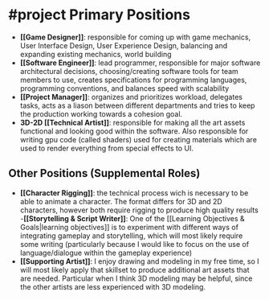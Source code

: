 #project 
Primary Positions
==
- **[[Game Designer]]**: responsible for coming up with game mechanics, User Interface Design, User Experience Design, balancing and expanding existing mechanics, world building
- **[[Software Engineer]]**: lead programmer, responsible for major software architectural decisions, choosing/creating software tools for team members to use, creates specifications for programming languages, programming conventions, and balances speed with scalability
- **[[Project Manager]]**: organizes and prioritizes workload, delegates tasks, acts as a liason between different departments and tries to keep the production working towards a cohesion goal.  
- **3D-2D [[Technical Artist]]**: responsible for making all the art assets functional and looking good within the software.  Also responsible for writing gpu code (called shaders) used for creating materials which are used to render everything from special effects to UI. 


Other Positions (Supplemental Roles)
--
- **[[Character Rigging]]**:  the technical process wich is necessary to be able to animate a character.  The format differs for 3D and 2D characters, however both require rigging to produce high quality results
-**[[Storytelling & Script Writer]]**: One of the [[Learning Objectives & Goals|learning objectives]] is to experiment with different ways of integrating gameplay and storytelling, which will most likely require some writing (particularly because I would like to focus on the use of language/dialogue within the gameplay experience) 
- **[[Supporting Artist]]**: I enjoy drawing and modeling in my free time, so I will most likely apply that skillset to produce additional art assets that are needed.  Particular when I think 3D modeling may be helpful, since the other artists are less experienced with 3D modeling. 